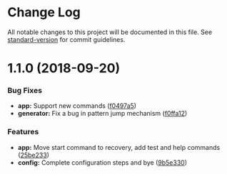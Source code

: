 # Change Log

All notable changes to this project will be documented in this file. See [standard-version](https://github.com/conventional-changelog/standard-version) for commit guidelines.

<a name="1.1.0"></a>
# 1.1.0 (2018-09-20)


### Bug Fixes

* **app:** Support new commands ([f0497a5](https://github.com/andreapizzato/tez-bf/commit/f0497a5))
* **generator:** Fix a bug in pattern jump mechanism ([f0ffa12](https://github.com/andreapizzato/tez-bf/commit/f0ffa12))


### Features

* **app:** Move start command to recovery, add test and help commands ([25be233](https://github.com/andreapizzato/tez-bf/commit/25be233))
* **config:** Complete configuration steps and bye ([9b5e330](https://github.com/andreapizzato/tez-bf/commit/9b5e330))
